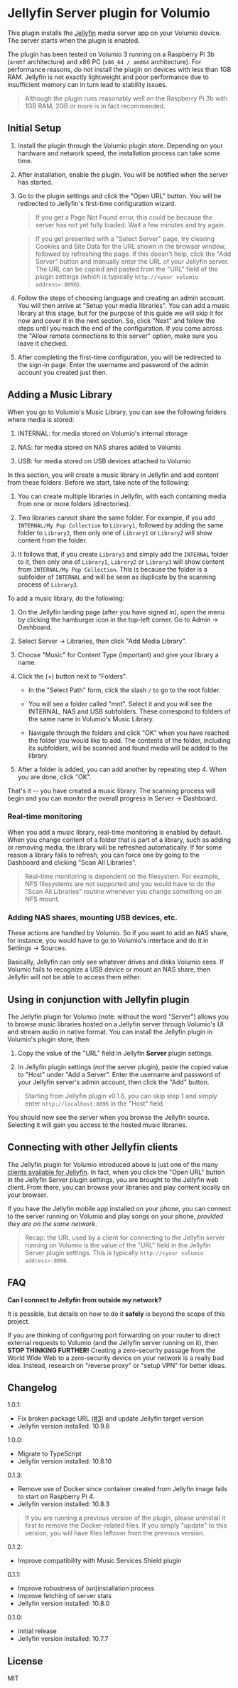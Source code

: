 # Jellyfin Server plugin for Volumio

This plugin installs the [Jellyfin](https://jellyfin.org/) media server app on your Volumio device. The server starts when the plugin is enabled.

The plugin has been tested on Volumio 3 running on a Raspberry Pi 3b (`armhf` architecture) and x86 PC (`x86_64 / amd64` architecture). For performance reasons, do not install the plugin on devices with less than 1GB RAM. Jellyfin is not exactly lightweight and poor performance due to insufficient memory can in turn lead to stability issues.

>Although the plugin runs reasonably well on the Raspberry Pi 3b with 1GB RAM, 2GB or more is in fact recommended.

## Initial Setup

1. Install the plugin through the Volumio plugin store. Depending on your hardware and network speed, the installation process can take some time.

2. After installation, enable the plugin. You will be notified when the server has started.

3. Go to the plugin settings and click the "Open URL" button. You will be redirected to Jellyfin's first-time configuration wizard.

    > If you get a Page Not Found error, this could be because the server has not yet fully loaded. Wait a few minutes and try again.

    > If you get presented with a "Select Server" page, try clearing Cookies and Site Data for the URL shown in the browser window, followed by refreshing the page. If this doesn't help, click the "Add Server" button and manually enter the URL of your Jellyfin server. The URL can be copied and pasted from the "URL" field of the plugin settings (which is typically `http://<your volumio address>:8096`).

4. Follow the steps of choosing language and creating an admin account. You will then arrive at "Setup your media libraries". You can add a music library at this stage, but for the purpose of this guide we will skip it for now and cover it in the next section. So, click "Next" and follow the steps until you reach the end of the configuration. If you come across the "Allow remote connections to this server" option, make sure you leave it checked.

5. After completing the first-time configuration, you will be redirected to the sign-in page. Enter the username and password of the admin account you created just then.

## Adding a Music Library

When you go to Volumio's Music Library, you can see the following folders where media is stored:

1. INTERNAL: for media stored on Volumio's internal storage

2. NAS: for media stored on NAS shares added to Volumio

3. USB: for media stored on USB devices attached to Volumio

In this section, you will create a music library in Jellyfin and add content from these folders. Before we start, take note of the following:

1. You can create multiple libraries in Jellyfin, with each containing media from one or more folders (directories).

2. Two libraries cannot share the same folder. For example, if you add `INTERNAL/My Pop Collection` to `Library1`, followed by adding the same folder to `Library2`, then only one of `Library1` or `Library2` will show content from the folder.

3. It follows that, if you create `Library3` and simply add the `INTERNAL` folder to it, then only one of `Library1`, `Library2` or `Library3` will show content from `INTERNAL/My Pop Collection`. This is because the folder is a subfolder of `INTERNAL` and will be seen as duplicate by the scanning process of `Library3`.

To add a music library, do the following:

1. On the Jellyfin landing page (after you have signed in), open the menu by clicking the hamburger icon in the top-left corner. Go to Admin -> Dashboard.

2. Select Server -> Libraries, then click "Add Media Library".

3. Choose "Music" for Content Type (important) and give your library a name. 

4. Click the (+) button next to "Folders".

    - In the "Select Path" form, click the slash `/` to go to the root folder.

    - You will see a folder called "mnt". Select it and you will see the INTERNAL, NAS and USB subfolders. These correspond to folders of the same name in Volumio's Music Library.

    - Navigate through the folders and click "OK" when you have reached the folder you would like to add. The contents of the folder, including its subfolders, will be scanned and found media will be added to the library.

5. After a folder is added, you can add another by repeating step 4. When you are done, click "OK".

That's it -- you have created a music library. The scanning process will begin and you can monitor the overall progress in Server -> Dashboard.

### Real-time monitoring

When you add a music library, real-time monitoring is enabled by default. When you change content of a folder that is part of a library, such as adding or removing media, the library will be refreshed automatically. If for some reason a library fails to refresh, you can force one by going to the Dashboard and clicking "Scan All Libraries".

>Real-time monitoring is dependent on the filesystem. For example, NFS filesystems are not supported and you would have to do the "Scan All Libraries" routine whenever you change something on an NFS mount.

### Adding NAS shares, mounting USB devices, etc.

These actions are handled by Volumio. So if you want to add an NAS share, for instance, you would have to go to Volumio's interface and do it in Settings -> Sources.

Basically, Jellyfin can only see whatever drives and disks Volumio sees. If Volumio fails to recognize a USB device or mount an NAS share, then Jellyfin will not be able to access them either.

## Using in conjunction with Jellyfin plugin

The Jellyfin plugin for Volumio (note: without the word "Server") allows you to browse music libraries hosted on a Jellyfin server through Volumio's UI and stream audio in native format. You can install the Jellyfin plugin in Volumio's plugin store, then:

1. Copy the value of the "URL" field in Jellyfin **Server** plugin settings.

2. In Jellyfin plugin settings (*not* the server plugin), paste the copied value to "Host" under "Add a Server". Enter the username and password of your Jellyfin server's admin account, then click the "Add" button.

> Starting from Jellyfin plugin v0.1.6, you can skip step 1 and simply enter `http://localhost:8096` in the "Host" field.

You should now see the server when you browse the Jellyfin source. Selecting it will gain you access to the hosted music libraries.

## Connecting with other Jellyfin clients

The Jellyfin plugin for Volumio introduced above is just one of the many [clients available for Jellyfin](https://jellyfin.org/clients/). In fact, when you click the "Open URL" button in the Jellyfin Server plugin settings, you are brought to the Jellyfin web client. From there, you can browse your libraries and play content locally on your browser.

If you have the Jellyfin mobile app installed on your phone, you can connect to the server running on Volumio and play songs on your phone, *provided they are on the same network*.

> Recap: the URL used by a client for connecting to the Jellyfin server running on Volumio is the value of the "URL" field in the Jellyfin Server plugin settings. This is typically `http://<your volumio address>:8096`.

## FAQ

**Can I connect to Jellyfin from outside my network?**

It is possible, but details on how to do it **safely** is beyond the scope of this project.

If you are thinking of configuring port forwarding on your router to direct external requests to Volumio (and the Jellyfin server running on it), then **STOP THINKING FURTHER!** Creating a zero-security passage from the World Wide Web to a zero-security device on your network is a really bad idea. Instead, research on "reverse proxy" or "setup VPN" for better ideas.

## Changelog

1.0.1:
- Fix broken package URL ([#3](https://github.com/patrickkfkan/volumio-jellyfin-server/issues/3)) and update Jellyfin target version
- Jellyfin version installed: 10.9.6

1.0.0:
- Migrate to TypeScript
- Jellyfin version installed: 10.8.10

0.1.3:
- Remove use of Docker since container created from Jellyfin image fails to start on Raspberry Pi 4.
- Jellyfin version installed: 10.8.3

> If you are running a previous version of the plugin, please uninstall it first to remove the Docker-related files. If you simply "update" to this version, you will have files leftover from the previous version.

0.1.2:
- Improve compatibility with Music Services Shield plugin

0.1.1:
- Improve robustness of (un)installation process
- Improve fetching of server stats
- Jellyfin version installed: 10.8.0

0.1.0:
- Initial release
- Jellyfin version installed: 10.7.7


## License

MIT